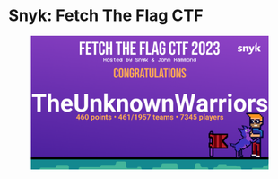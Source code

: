 # Snyk: Fetch The Flag CTF

<figure><img src="../../.gitbook/assets/Untitled.png" alt=""><figcaption></figcaption></figure>
